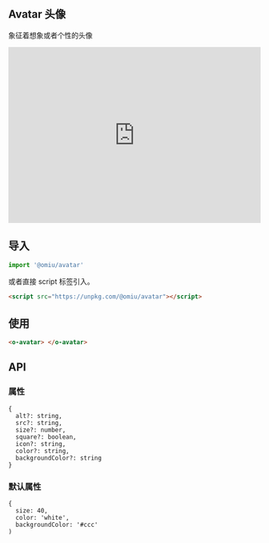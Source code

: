 ## Avatar 头像

象征着想象或者个性的头像

<iframe height="351" style="width: 100%;" scrolling="no" title="OMIU Avatar" src="https://codepen.io/omijs/embed/QWjgaze?height=351&theme-id=default&default-tab=html,result" frameborder="no" allowtransparency="true" allowfullscreen="true" loading="lazy">
  See the Pen <a href='https://codepen.io/omijs/pen/QWjgaze'>OMIU Checkbox</a> by OMI
  (<a href='https://codepen.io/omijs'>@omijs</a>) on <a href='https://codepen.io'>CodePen</a>.
</iframe>

## 导入

```js
import '@omiu/avatar'
```

或者直接 script 标签引入。


```html
<script src="https://unpkg.com/@omiu/avatar"></script>
```

## 使用

```html
<o-avatar> </o-avatar>
```


## API

### 属性

```tsx
{
  alt?: string,
  src?: string,
  size?: number,
  square?: boolean,
  icon?: string,
  color?: string,
  backgroundColor?: string
}
```

### 默认属性
```tsx
{
  size: 40,
  color: 'white',
  backgroundColor: '#ccc'
)
```
